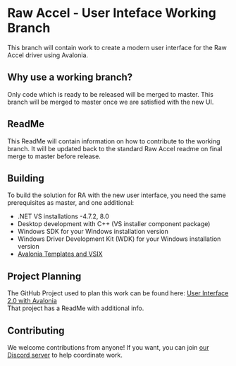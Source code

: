 # Raw Accel - User Inteface Working Branch

This branch will contain work to create a modern user interface for the Raw Accel driver using Avalonia.

## Why use a working branch?
Only code which is ready to be released will be merged to master. This branch will be merged to master once we are satisfied with the new UI.

## ReadMe

This ReadMe will contain information on how to contribute to the working branch. It will be updated back to the standard Raw Accel readme on final merge to master before release.

## Building

To build the solution for RA with the new user interface, you need the same prerequisites as master, and one additional:
- .NET VS installations -4.7.2, 8.0
- Desktop development with C++ (VS installer component package)
- Windows SDK for your Windows installation version
- Windows Driver Development Kit (WDK) for your Windows installation version
- [Avalonia Templates and VSIX](https://avaloniaui.net/gettingstarted#installation)

## Project Planning

The GitHub Project used to plan this work can be found here: [User Interface 2.0 with Avalonia](https://github.com/orgs/RawAccelOfficial/projects/2)  
That project has a ReadMe with additional info.

## Contributing

We welcome contributions from anyone! If you want, you can join [our Discord server](https://discord.gg/7pQh8zH) to help coordinate work.